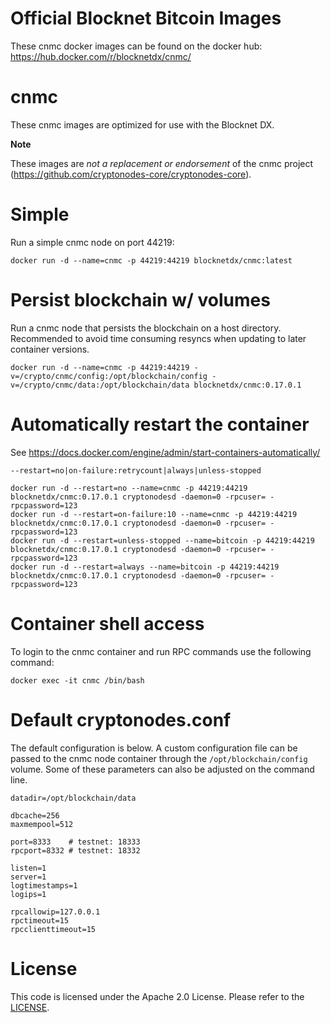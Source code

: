 Official Blocknet Bitcoin Images
=================================

These cnmc docker images can be found on the docker hub: https://hub.docker.com/r/blocknetdx/cnmc/

cnmc
========

These cnmc images are optimized for use with the Blocknet DX.

**Note**

These images are _not a replacement or endorsement_ of the cnmc project (https://github.com/cryptonodes-core/cryptonodes-core).


Simple
======

Run a simple cnmc node on port 44219:
```
docker run -d --name=cnmc -p 44219:44219 blocknetdx/cnmc:latest
```


Persist blockchain w/ volumes
=============================

Run a cnmc node that persists the blockchain on a host directory. Recommended to avoid time consuming resyncs when updating to later container versions.
```
docker run -d --name=cnmc -p 44219:44219 -v=/crypto/cnmc/config:/opt/blockchain/config -v=/crypto/cnmc/data:/opt/blockchain/data blocknetdx/cnmc:0.17.0.1
```


Automatically restart the container
===================================

See https://docs.docker.com/engine/admin/start-containers-automatically/

`--restart=no|on-failure:retrycount|always|unless-stopped`

```
docker run -d --restart=no --name=cnmc -p 44219:44219 blocknetdx/cnmc:0.17.0.1 cryptonodesd -daemon=0 -rpcuser= -rpcpassword=123
docker run -d --restart=on-failure:10 --name=cnmc -p 44219:44219 blocknetdx/cnmc:0.17.0.1 cryptonodesd -daemon=0 -rpcuser= -rpcpassword=123
docker run -d --restart=unless-stopped --name=bitcoin -p 44219:44219 blocknetdx/cnmc:0.17.0.1 cryptonodesd -daemon=0 -rpcuser= -rpcpassword=123
docker run -d --restart=always --name=bitcoin -p 44219:44219 blocknetdx/cnmc:0.17.0.1 cryptonodesd -daemon=0 -rpcuser= -rpcpassword=123
```


Container shell access
======================

To login to the cnmc container and run RPC commands use the following command:
```
docker exec -it cnmc /bin/bash
```


Default cryptonodes.conf
=====================

The default configuration is below. A custom configuration file can be passed to the cnmc  node container through the `/opt/blockchain/config` volume. Some of these parameters can also be adjusted on the command line.
```
datadir=/opt/blockchain/data

dbcache=256
maxmempool=512

port=8333    # testnet: 18333
rpcport=8332 # testnet: 18332

listen=1
server=1
logtimestamps=1
logips=1

rpcallowip=127.0.0.1
rpctimeout=15
rpcclienttimeout=15
```


License
=======

This code is licensed under the Apache 2.0 License. Please refer to the [LICENSE](https://github.com/BlocknetDX/dockerimages/blob/master/LICENSE).